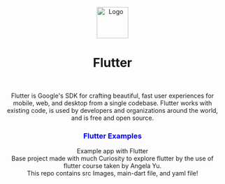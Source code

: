 <p align="center">
  <a href="https://flutter.io/">
    <img src="https://diegolaballos.com/files/images/flutter-icon.jpg" alt="Logo" width=72 height=72>
  </a>
  
  <h1 align="center">Flutter</h1>
  <br>
  
  <p align="center">
  Flutter is Google's SDK for crafting beautiful, fast user experiences for
mobile, web, and desktop from a single codebase. Flutter works with existing
code, is used by developers and organizations around the world, and is free
and open source.
</p>

  <h3 align="center" style="color:blue;" >Flutter Examples</h3>

  <p align="center">
    Example app with Flutter 
    <br>
    Base project made with much Curiosity to explore flutter by the use of flutter course taken by Angela Yu.
    <br>
    This repo contains src Images, main-dart file, and yaml file! 
    <br>
    <br>
   
  </p>
</p>
